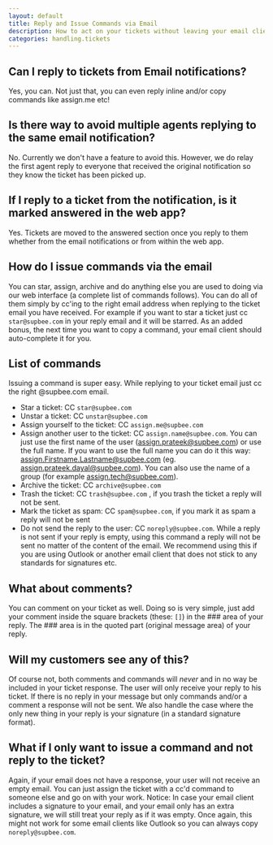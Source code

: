```yaml
---
layout: default
title: Reply and Issue Commands via Email
description: How to act on your tickets without leaving your email client
categories: handling.tickets
---
```


Can I reply to tickets from Email notifications?
---------------------------------------------------

Yes, you can. Not just that, you can even reply inline and/or copy commands like assign.me etc! 

Is there way to avoid multiple agents replying to the same email notification?                 
---------------------------------------------------------------------------------

No. Currently we don't have a feature to avoid this. However, we do relay the first agent reply to everyone that received the original notification so they know the ticket has been picked up. 


If I reply to a ticket from the notification, is it marked answered in the web app?
-----------------------------------------------------------------------------------

Yes. Tickets are moved to the answered section once you reply to them whether from the email notifications or from within the web app.

How do I issue commands via the email
-------------------------------------

You can star, assign, archive and do anything else you are used to doing via our web interface (a complete list of commands follows). You can do all of them simply by cc'ing to the right email address when replying to the ticket email you have received. For example if you want to star a ticket just cc ``star@supbee.com`` in your reply email and it will be starred. As an added bonus, the next time you want to copy a command, your email client should auto-complete it for you.

List of commands
----------------

Issuing a command is super easy. While replying to your ticket email just cc the right @supbee.com email.

* Star a ticket: CC `star@supbee.com`
* Unstar a ticket: CC `unstar@supbee.com`
* Assign yourself to the ticket: CC `assign.me@supbee.com`
* Assign another user to the ticket: CC `assign.name@supbee.com`. You can just use the first name of the user (assign.prateek@supbee.com) or use the full name. If you want to use the full name you can do it this way: assign.Firstname.Lastname@supbee.com (eg. assign.prateek.dayal@supbee.com). You can also use the name of a group (for example assign.tech@supbee.com).
* Archive the ticket: CC `archive@supbee.com`
* Trash the ticket: CC `trash@supbee.com` , if you trash the ticket a reply will not be sent.
* Mark the ticket as spam: CC `spam@supbee.com`, if you mark it as spam a reply will not be sent
* Do not send the reply to the user: CC `noreply@supbee.com`. While a reply is not sent if your reply is empty, using this command a reply will not be sent no matter of the content of the email. We recommend using this if you are using Outlook or another email client that does not stick to any standards for signatures etc.

What about comments?
--------------------

You can comment on your ticket as well. Doing so is very simple, just add your comment inside the square brackets (these: ``[]``) in the ### area of your reply. The ### area is in the quoted part (original message area) of your reply.

Will my customers see any of this?
----------------------------------

Of course not, both comments and commands will *never* and in no way be included in your ticket response. The user will only receive your reply to his ticket. If there is no reply in your message but only commands and/or a comment a response will not be sent. We also handle the case where the only new thing in your reply is your signature (in a standard signature format).

What if I only want to issue a command and not reply to the ticket?
-------------------------------------------------------------------

Again, if your email does not have a response, your user will not receive an empty email. You can just assign the ticket with a cc'd command to someone else and go on with your work.
Notice: In case your email client includes a signature to your email, and your email only has an extra signature, we will still treat your reply as if it was empty. Once again, this might not work for some email clients like Outlook so you can always copy `noreply@supbee.com`.


